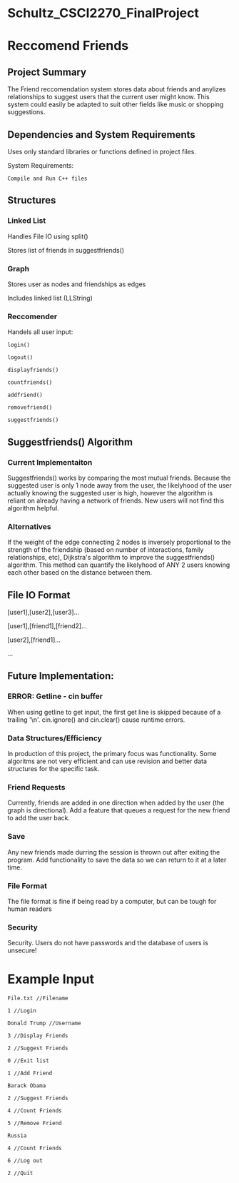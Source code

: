 # Schultz_CSCI2270_FinalProject
# Reccomend Friends

## Project Summary

The Friend reccomendation system stores data about friends and anylizes relationships to suggest users that the current user might know.  This system could easily be adapted to suit other fields like music or shopping suggestions.

## Dependencies and System Requirements

Uses only standard libraries or functions defined in project files.

System Requirements:

    Compile and Run C++ files

## Structures

### Linked List

Handles File IO using split()

Stores list of friends in suggestfriends()

### Graph

Stores user as nodes and friendships as edges

Includes linked list (LLString)

### Reccomender

Handels all user input:

    login()

    logout()

    displayfriends()

    countfriends()

    addfriend()

    removefriend()

    suggestfriends()

## Suggestfriends() Algorithm

### Current Implementaiton

Suggestfriends() works by comparing the most mutual friends.  Because the suggested user is only 1 node away from the user, the likelyhood of the user actually knowing the suggested user is high, however the algorithm is reliant on already having a network of friends.  New users will not find this algorithm helpful.

### Alternatives

If the weight of the edge connecting 2 nodes is inversely proportional to the strength of the friendship (based on number of interactions, family relationships, etc), Dijkstra's algorithm to improve the suggestfriends() algorithm.  This method can quantify the likelyhood of ANY 2 users knowing each other based on the distance between them.

## File IO Format

[user1],[user2],[user3]...

[user1],[friend1],[friend2]...

[user2],[friend1]...

...


## Future Implementation:

### ERROR: Getline - cin buffer

When using getline to get input, the first get line is skipped because of a trailing '\n'.  cin.ignore() and cin.clear() cause runtime errors.

### Data Structures/Efficiency

In production of this project, the primary focus was functionality.  Some algoritms are not very efficient and can use revision and better data structures for the specific task.

### Friend Requests

Currently, friends are added in one direction when added by the user (the graph is directional).
Add a feature that queues a request for the new friend to add the user back.

### Save

Any new friends made durring the session is thrown out after exiting the program.  Add functionality to save the data so we can return to it at a later time.

### File Format
The file format is fine if being read by a computer, but can be tough for human readers

### Security

Security.  Users do not have passwords and the database of users is unsecure!


# Example Input

    File.txt //Filename

    1 //Login

    Donald Trump //Username

    3 //Display Friends

    2 //Suggest Friends

    0 //Exit list

    1 //Add Friend

    Barack Obama

    2 //Suggest Friends

    4 //Count Friends

    5 //Remove Friend

    Russia

    4 //Count Friends

    6 //Log out

    2 //Quit

